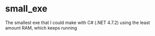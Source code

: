 # small_exe
The smallest exe that I could make with C# (.NET 4.7.2) using the least amount RAM, which keeps running
